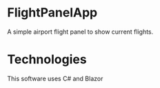 # FlightPanelApp
A simple airport flight panel to show current flights.

# Technologies
This software uses C# and Blazor 
